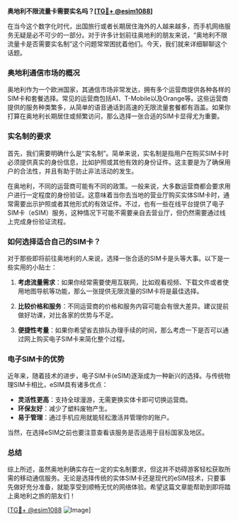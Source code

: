**奥地利不限流量卡需要实名吗？[[TG💪+ @esim1088](https://t.me/s/esim1088)]**

在当今这个数字化时代，出国旅行或者长期居住海外的人越来越多，而手机网络服务无疑是必不可少的一部分。对于许多计划前往奥地利的朋友来说，“奥地利不限流量卡是否需要实名制”这个问题常常困扰着他们。今天，我们就来详细聊聊这个话题。

### 奥地利通信市场的概况

奥地利作为一个欧洲国家，其通信市场非常发达，拥有多个运营商提供各种各样的SIM卡和套餐选择。常见的运营商包括A1、T-Mobile以及Orange等。这些运营商提供的服务种类繁多，从简单的语音通话到高速的无限流量套餐都有涵盖。如果你打算在奥地利长期居住或频繁访问，那么选择一张合适的SIM卡显得尤为重要。

### 实名制的要求

首先，我们需要明确什么是“实名制”。简单来说，实名制是指用户在购买SIM卡时必须提供真实的身份信息，比如护照或其他有效的身份证件。这主要是为了确保用户的合法性，并且有助于防止非法活动的发生。

在奥地利，不同的运营商可能有不同的政策。一般来说，大多数运营商都会要求用户进行一定程度的身份验证。这意味着当你去当地的营业厅购买实体SIM卡时，通常需要出示护照或者其他形式的有效证件。不过，也有一些在线平台提供了电子SIM卡（eSIM）服务，这种情况下可能不需要亲自去营业厅，但仍然需要通过线上完成身份验证流程。

### 如何选择适合自己的SIM卡？

对于那些即将前往奥地利的人来说，选择一张合适的SIM卡是头等大事。以下是一些实用的小贴士：

1. **考虑流量需求**：如果你经常需要使用互联网，比如观看视频、下载文件或者使用地图导航等功能，那么一张提供无限流量的SIM卡将是最佳选择。
   
2. **比较价格和服务**：不同运营商的价格和服务内容可能会有很大差异。建议提前做好功课，对比各家的优势与不足。

3. **便捷性考量**：如果你希望省去排队办理手续的时间，那么考虑一下是否可以通过网上购买电子SIM卡来简化整个过程。

### 电子SIM卡的优势

近年来，随着技术的进步，电子SIM卡(eSIM)逐渐成为一种新兴的选择。与传统物理SIM卡相比，eSIM具有诸多优点：

- **灵活性更高**：支持全球漫游，无需更换实体卡即可切换运营商。
- **环保友好**：减少了塑料废物产生。
- **易于管理**：通过手机应用就能轻松激活并管理你的账户。

当然，在选择eSIM之前也要注意查看该服务是否适用于目标国家及地区。

### 总结

综上所述，虽然奥地利确实存在一定的实名制要求，但这并不妨碍游客轻松获取所需的移动通信服务。无论是选择传统的实体SIM卡还是现代的eSIM技术，只要事先做好充分准备，就能享受到顺畅无忧的网络体验。希望这篇文章能帮助到即将踏上奥地利之旅的朋友们！

[[TG💪+ @esim1088](https://t.me/s/esim1088) ![Image](https://i.postimg.cc/4NQfJmqS/Snipaste-2025-05-13-00-14-12.png)]